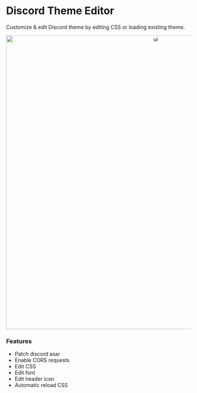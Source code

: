 # Discord Theme Editor

Customize & edit Discord theme by editing CSS or loading existing theme.

<p align="center">
  <img src="https://i.imgur.com/KmgASpx.gif" width="800" title="ui">
</p>

### Features
- Patch discord asar
- Enable CORS requests
- Edit CSS
- Edit font
- Edit header icon
- Automatic reload CSS
